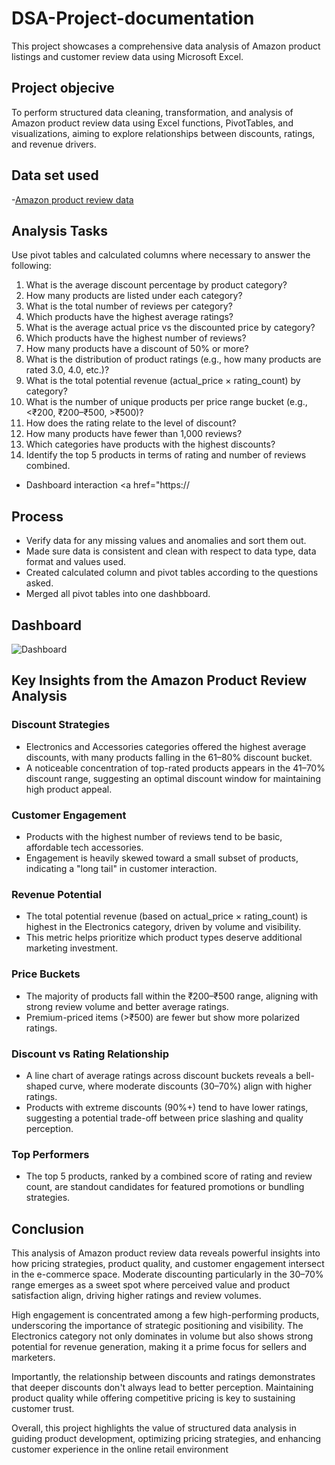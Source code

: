 # DSA-Project-documentation
This project showcases a comprehensive data analysis of Amazon product listings and customer review data using Microsoft Excel.

## Project objecive
To perform structured data cleaning, transformation, and analysis of Amazon product review data using Excel functions, PivotTables, and visualizations, aiming to explore relationships between discounts, ratings, and revenue drivers.

## Data set used
-<a href="https://github.com/Mary-Onoba/DSA-Project-documentation/blob/main/Amazon%20case%20study-DSA%20Project.xlsx">Amazon product review data</a>

## Analysis Tasks 
Use pivot tables and calculated columns where necessary to answer the following:
1. What is the average discount percentage by product category? 
2. How many products are listed under each category? 
3. What is the total number of reviews per category?  
4. Which products have the highest average ratings? 
5. What is the average actual price vs the discounted price by category? 
6. Which products have the highest number of reviews? 
7. How many products have a discount of 50% or more? 
8. What is the distribution of product ratings (e.g., how many products are rated 3.0, 
4.0, etc.)? 
9. What is the total potential revenue (actual_price × rating_count) by category? 
10. What is the number of unique products per price range bucket (e.g., <₹200, 
₹200–₹500, >₹500)? 
11. How does the rating relate to the level of discount? 
12. How many products have fewer than 1,000 reviews? 
13. Which categories have products with the highest discounts? 
14. Identify the top 5 products in terms of rating and number of reviews combined.

- Dashboard interaction <a href="https://
## Process
- Verify data for any missing values and anomalies and sort them out.
- Made sure data is consistent and clean with respect to data type, data format and values used.
- Created calculated column and pivot tables according to the questions asked.
- Merged all pivot tables into one dashbboard.

## Dashboard

![Dashboard](https://github.com/user-attachments/assets/90d66195-d62d-44e2-bd51-a0c9d44a307f)

## Key Insights from the Amazon Product Review Analysis
### Discount Strategies
- Electronics and Accessories categories offered the highest average discounts, with many products falling in the 61–80% discount bucket.
- A noticeable concentration of top-rated products appears in the 41–70% discount range, suggesting an optimal discount window for maintaining high product appeal.
### Customer Engagement
- Products with the highest number of reviews tend to be basic, affordable tech accessories.
- Engagement is heavily skewed toward a small subset of products, indicating a "long tail" in customer interaction.
### Revenue Potential
- The total potential revenue (based on actual_price × rating_count) is highest in the Electronics category, driven by volume and visibility.
- This metric helps prioritize which product types deserve additional marketing investment.
### Price Buckets
- The majority of products fall within the ₹200–₹500 range, aligning with strong review volume and better average ratings.
- Premium-priced items (>₹500) are fewer but show more polarized ratings.
### Discount vs Rating Relationship
- A line chart of average ratings across discount buckets reveals a bell-shaped curve, where moderate discounts (30–70%) align with higher ratings.
- Products with extreme discounts (90%+) tend to have lower ratings, suggesting a potential trade-off between price slashing and quality perception.
### Top Performers
- The top 5 products, ranked by a combined score of rating and review count, are standout candidates for featured promotions or bundling strategies.
## Conclusion

This analysis of Amazon product review data reveals powerful insights into how pricing strategies, product quality, and customer engagement intersect in the e-commerce space. Moderate discounting particularly in the 30–70% range emerges as a sweet spot where perceived value and product satisfaction align, driving higher ratings and review volumes.

High engagement is concentrated among a few high-performing products, underscoring the importance of strategic positioning and visibility. The Electronics category not only dominates in volume but also shows strong potential for revenue generation, making it a prime focus for sellers and marketers.

Importantly, the relationship between discounts and ratings demonstrates that deeper discounts don't always lead to better perception. Maintaining product quality while offering competitive pricing is key to sustaining customer trust.

Overall, this project highlights the value of structured data analysis in guiding product development, optimizing pricing strategies, and enhancing customer experience in the online retail environment
